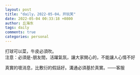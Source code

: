 ```yaml
---
layout: post
title: "daily，2022-05-04，开玩笑"
date: 2022-05-04 00:33:18 +0800
author: 丘海东 
tags: daily
comments: true
categories: personal
---
```

打球可以菜，牛皮必須吹。  
注意：必須是-朋友間，活躍氣氛，讓大家開心的，不能讓人心情不好  

真實的壞消息，比敷衍的假話好。溝通必須基於真實。——客服  


